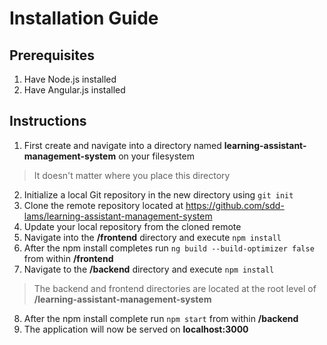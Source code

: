 # Installation Guide

## Prerequisites

1. Have Node.js installed
2. Have Angular.js installed

## Instructions

1. First create and navigate into a directory named **learning-assistant-management-system** on your filesystem

> It doesn't matter where you place this directory

2. Initialize a local Git repository in the new directory using `git init`
3. Clone the remote repository located at https://github.com/sdd-lams/learning-assistant-management-system
4. Update your local repository from the cloned remote
5. Navigate into the **/frontend** directory and execute `npm install`
6. After the npm install completes run `ng build --build-optimizer false` from within **/frontend**
7. Navigate to the **/backend** directory and execute `npm install`

> The backend and frontend directories are located at the root level of **/learning-assistant-management-system**

8. After the npm install complete run `npm start` from within **/backend**
9. The application will now be served on **localhost:3000**
